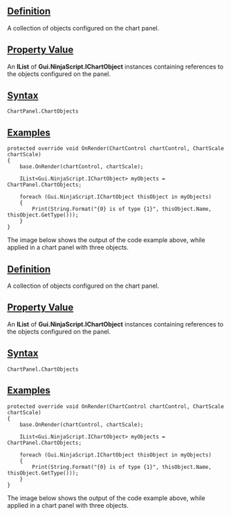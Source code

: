 ## [Definition](https://developer.ninjatrader.com/docs/desktop/chartobjects\#definition)

A collection of objects configured on the chart panel.

## [Property Value](https://developer.ninjatrader.com/docs/desktop/chartobjects\#property-value)

An **IList** of **Gui.NinjaScript.IChartObject** instances containing references to the objects configured on the panel.

## [Syntax](https://developer.ninjatrader.com/docs/desktop/chartobjects\#syntax)

`ChartPanel.ChartObjects`

## [Examples](https://developer.ninjatrader.com/docs/desktop/chartobjects\#examples)

```jsx-150469391 csharp
protected override void OnRender(ChartControl chartControl, ChartScale chartScale)
{
    base.OnRender(chartControl, chartScale);

    IList<Gui.NinjaScript.IChartObject> myObjects = ChartPanel.ChartObjects;

    foreach (Gui.NinjaScript.IChartObject thisObject in myObjects)
    {
        Print(String.Format("{0} is of type {1}", thisObject.Name, thisObject.GetType()));
    }
}

```

The image below shows the output of the code example above, while applied in a chart panel with three objects.

## [Definition](https://developer.ninjatrader.com/docs/desktop/chartobjects\#definition)

A collection of objects configured on the chart panel.

## [Property Value](https://developer.ninjatrader.com/docs/desktop/chartobjects\#property-value)

An **IList** of **Gui.NinjaScript.IChartObject** instances containing references to the objects configured on the panel.

## [Syntax](https://developer.ninjatrader.com/docs/desktop/chartobjects\#syntax)

`ChartPanel.ChartObjects`

## [Examples](https://developer.ninjatrader.com/docs/desktop/chartobjects\#examples)

```jsx-150469391 csharp
protected override void OnRender(ChartControl chartControl, ChartScale chartScale)
{
    base.OnRender(chartControl, chartScale);

    IList<Gui.NinjaScript.IChartObject> myObjects = ChartPanel.ChartObjects;

    foreach (Gui.NinjaScript.IChartObject thisObject in myObjects)
    {
        Print(String.Format("{0} is of type {1}", thisObject.Name, thisObject.GetType()));
    }
}

```

The image below shows the output of the code example above, while applied in a chart panel with three objects.